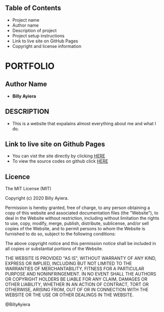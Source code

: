 ## Table of Contents

- Project name
- Author name
- Description of project
- Project setup instructions
- Link to live site on GitHub Pages
- Copyright and license information

# PORTFOLIO

## Author Name

- **Billy Ayiera**

## DESCRIPTION

- This is a website that expalains almost everything about me and what I do.

## Link to live site on Github Pages

- You can vist the site directly by clicking [HERE](https://billyayiera.github.io/Portfolio/)
- To view the source codes on github click [HERE]()

## Licence

The MIT License (MIT)

Copyright (c) 2020 Billy Ayiera.

Permission is hereby granted, free of charge, to any person obtaining a copy of this website and associated documentation files (the "Website"), to deal in the Website without restriction, including without limitation the rights to use, copy, modify, merge, publish, distribute, sublicense, and/or sell copies of the Website, and to permit persons to whom the Website is furnished to do so, subject to the following conditions:

The above copyright notice and this permission notice shall be included in all copies or substantial portions of the Website.

THE WEBSITE IS PROVIDED "AS IS", WITHOUT WARRANTY OF ANY KIND, EXPRESS OR IMPLIED, INCLUDING BUT NOT LIMITED TO THE WARRANTIES OF MERCHANTABILITY, FITNESS FOR A PARTICULAR PURPOSE AND NONINFRINGEMENT. IN NO EVENT SHALL THE AUTHORS OR COPYRIGHT HOLDERS BE LIABLE FOR ANY CLAIM, DAMAGES OR OTHER LIABILITY, WHETHER IN AN ACTION OF CONTRACT, TORT OR OTHERWISE, ARISING FROM, OUT OF OR IN CONNECTION WITH THE WEBSITE OR THE USE OR OTHER DEALINGS IN THE WEBSITE.

@BillyAyiera
